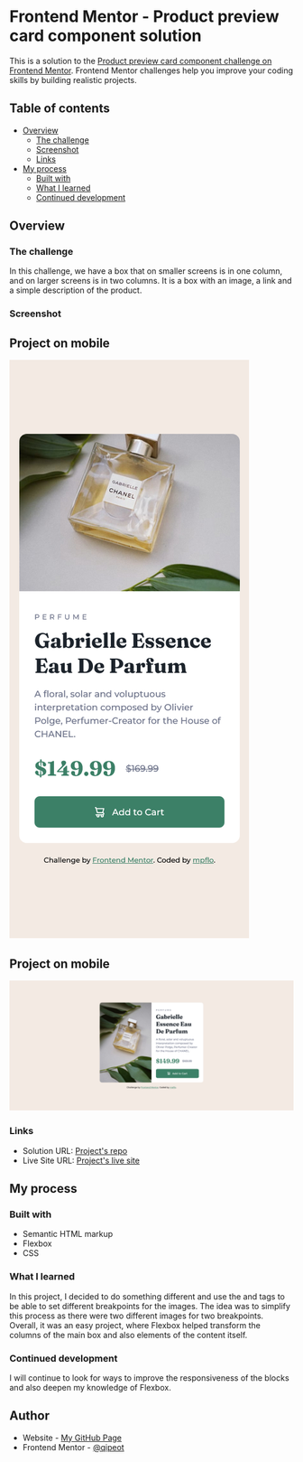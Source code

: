 # Frontend Mentor - Product preview card component solution

This is a solution to the [Product preview card component challenge on Frontend Mentor](https://www.frontendmentor.io/challenges/product-preview-card-component-GO7UmttRfa). Frontend Mentor challenges help you improve your coding skills by building realistic projects. 

## Table of contents

- [Overview](#overview)
  - [The challenge](#the-challenge)
  - [Screenshot](#screenshot)
  - [Links](#links)
- [My process](#my-process)
  - [Built with](#built-with)
  - [What I learned](#what-i-learned)
  - [Continued development](#continued-development)


## Overview

### The challenge

In this challenge, we have a box that on smaller screens is in one column, and on larger screens is in two columns. It is a box with an image, a link and a simple description of the product.

### Screenshot

## Project on mobile
![](images/screenshot-mobile.png)

## Project on mobile
![](images/screenshot-desktop.png)


### Links

- Solution URL: [Project's repo](https://github.com/mpflo/product-preview-card-component)
- Live Site URL: [Project's live site](https://your-live-site-url.com)

## My process

### Built with

- Semantic HTML markup
- Flexbox
- CSS

### What I learned

In this project, I decided to do something different and use the <picture> and <source> tags to be able to set different breakpoints for the images. The idea was to simplify this process as there were two different images for two breakpoints.
Overall, it was an easy project, where Flexbox helped transform the columns of the main box and also elements of the content itself.

### Continued development

I will continue to look for ways to improve the responsiveness of the blocks and also deepen my knowledge of Flexbox.

## Author

- Website - [My GitHub Page](https://github.com/mpflo)
- Frontend Mentor - [@qipeot](https://www.frontendmentor.io/profile/qipeot)
